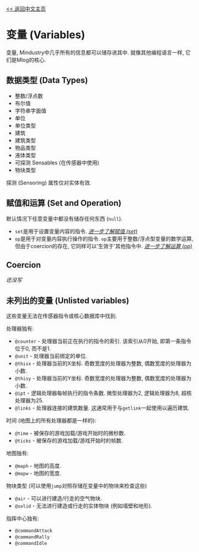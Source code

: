 [<< 返回中文主页](README_CN.md)
#  变量 (Variables)

变量, Mindustry中几乎所有的信息都可以储存进其中.
就像其他编程语言一样, 它们是Mlog的核心.

## 数据类型 (Data Types)

- 整数/浮点数
- 布尔值
- 字符串字面值
- 单位
- 单位类型
- 建筑
- 建筑类型
- 物品类型
- 液体类型
- 可探测 Sensables (在传感器中使用)
- 物块类型

探测 (Sensoring) 属性仅对实体有效.

## 赋值和运算 (Set and Operation)

默认情况下任意变量中都没有储存任何东西 (`null`).
- `set`是用于设置变量内容的指令. *[进一步了解赋值 (set)](set_CN.md)*
- `op`是用于对变量内容执行操作的指令. `op`主要用于整数/浮点型变量的数学运算, 但由于coercion的存在, 它同样可以'生效于'其他指令中. *[进一步了解运算 (op)](op_CN.md)*

## Coercion

*还没写*

## 未列出的变量 (Unlisted variables)

这些变量无法在传感器指令或核心数据库中找到.

处理器独有:
- `@counter` - 处理器当前正在执行的指令的索引. 该索引从0开始, 即第一条指令位于0, 而不是1.
- `@unit` - 处理器当前绑定的单位.
- `@thisx` - 处理器当前的X坐标. 奇数宽度的处理器为整数, 偶数宽度的处理器为小数.
- `@thisy` - 处理器当前的Y坐标. 奇数宽度的处理器为整数, 偶数宽度的处理器为小数. 
- `@ipt` - 逻辑处理器每帧执行的指令条数. 微型处理器为2, 逻辑处理器为8, 超核处理器为25.
- `@links` - 处理器连接的建筑数量. 这通常用于与`getlink`一起使用以遍历建筑.

时间 (地图上的所有处理器都是一样的):
- `@time` - 被保存的游戏加载/游戏开始时的微秒数.
- `@ticks` - 被保存的游戏加载/游戏开始时的帧数.

地图独有:
- `@maph` - 地图的高度.
- `@mapw` - 地图的宽度.

物块类型 (可以使用`jump`对照存储在变量中的物块来检查这些)
- `@air` - 可以进行建造/行走的空气物块.
- `@solid` - 无法进行建造或行走的实体物块 (例如墙壁和地形).

指挥中心独有:
- `@commandAttack`
- `@commandRally`
- `@commandIdle`
